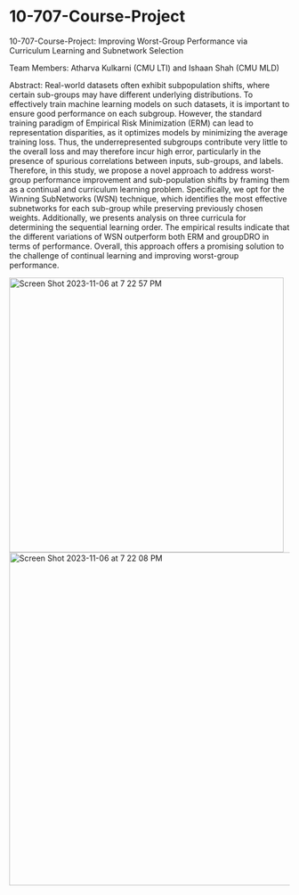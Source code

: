 # 10-707-Course-Project
10-707-Course-Project: Improving Worst-Group Performance via Curriculum Learning and Subnetwork Selection


Team Members: Atharva Kulkarni (CMU LTI) and Ishaan Shah (CMU MLD)

Abstract:
Real-world datasets often exhibit subpopulation shifts, where certain sub-groups
may have different underlying distributions. To effectively train machine learning
models on such datasets, it is important to ensure good performance on each subgroup. However, the standard training paradigm of Empirical Risk Minimization
(ERM) can lead to representation disparities, as it optimizes models by minimizing
the average training loss. Thus, the underrepresented subgroups contribute very little to the overall loss and may therefore incur high error, particularly in the presence
of spurious correlations between inputs, sub-groups, and labels. Therefore, in this
study, we propose a novel approach to address worst-group performance improvement and sub-population shifts by framing them as a continual and curriculum learning problem. Specifically, we opt for the Winning SubNetworks (WSN) technique,
which identifies the most effective subnetworks for each sub-group while preserving
previously chosen weights. Additionally, we presents analysis on three curricula
for determining the sequential learning order. The empirical results indicate that the
different variations of WSN outperform both ERM and groupDRO in terms of performance. Overall, this approach offers a promising solution to the challenge of continual learning and improving worst-group performance.

<img width="493" alt="Screen Shot 2023-11-06 at 7 22 57 PM" src="https://github.com/ishaanshah15/10707_Project/assets/114367751/1d59fc25-6cce-4185-87ea-11f3fcc24940">



<img width="598" alt="Screen Shot 2023-11-06 at 7 22 08 PM" src="https://github.com/ishaanshah15/10707_Project/assets/114367751/50cdabc6-0b81-46fd-84df-56f0ffa02071">
